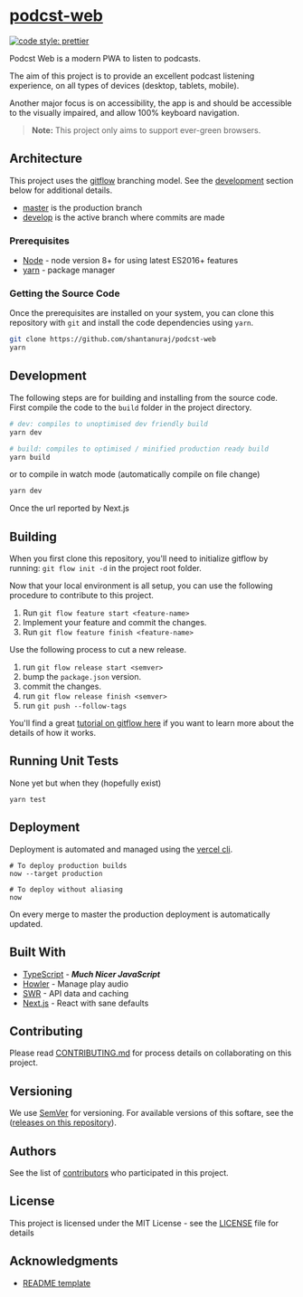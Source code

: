 # [podcst-web](https://podcst.app)

[![code style: prettier](https://img.shields.io/badge/code_style-prettier-ff69b4.svg)](https://github.com/prettier/prettier)

Podcst Web is a modern PWA to listen to podcasts.

The aim of this project is to provide an excellent podcast listening experience,
on all types of devices (desktop, tablets, mobile).

Another major focus is on accessibility, the app is and should be accessible to the visually impaired, and allow 100% keyboard navigation.

> **Note:** This project only aims to support ever-green browsers.

## Architecture

This project uses the [gitflow](https://github.com/nvie/gitflow) branching model.
See the [development](#development) section below for additional details.

- [master](https://github.com/shantanuraj/podcst-web/tree/master) is the production branch
- [develop](https://github.com/shantanuraj/podcst-web/tree/develop) is the active branch where commits are made

### Prerequisites

* [Node](https://nodejs.org/)   - node version 8+ for using latest ES2016+ features
* [yarn](https://yarnpkg.com/)  - package manager

### Getting the Source Code

Once the prerequisites are installed on your system, you can clone this repository with `git` and install the code dependencies using `yarn`.

```bash
git clone https://github.com/shantanuraj/podcst-web
yarn
```

## Development

The following steps are for building and installing from the source code. First compile the code to the `build` folder in the project directory.

```bash
# dev: compiles to unoptimised dev friendly build
yarn dev

# build: compiles to optimised / minified production ready build
yarn build
```

or to compile in watch mode (automatically compile on file change)

```bash
yarn dev
```

Once the url reported by Next.js

## Building

When you first clone this repository, you'll need to initialize gitflow by running: `git flow init -d` in the project root folder.

Now that your local environment is all setup, you can use the following procedure to contribute to this project.

  1. Run `git flow feature start <feature-name>`
  1. Implement your feature and commit the changes.
  1. Run `git flow feature finish <feature-name>`

Use the following process to cut a new release.

  1. run `git flow release start <semver>`
  1. bump the `package.json` version.
  1. commit the changes.
  1. run `git flow release finish <semver>`
  1. run `git push --follow-tags`

You'll find a great [tutorial on gitflow here](http://jeffkreeftmeijer.com/2010/why-arent-you-using-git-flow/) if you want to learn more about the details of how it works.

## Running Unit Tests

None yet but when they (hopefully exist)

```shell
yarn test
```

## Deployment

Deployment is automated and managed using the [vercel cli](https://github.com/vercel/vercel).

```shell
# To deploy production builds
now --target production

# To deploy without aliasing
now
```

On every merge to master the production deployment is automatically updated.

## Built With

* [TypeScript](https://www.typescriptlang.org/) - ***Much Nicer JavaScript***
* [Howler](https://howlerjs.com/) - Manage play audio
* [SWR](https://swr.vercel.app/) - API data and caching
* [Next.js](https://nextjs.org/docs) - React with sane defaults

## Contributing

Please read [CONTRIBUTING.md](CONTRIBUTING.md) for process details on
collaborating on this project.

## Versioning

We use [SemVer](http://semver.org/) for versioning. For available versions of this softare, see the ([releases on this repository](https://github.com/shantanuraj/podcst-web/releases)).

## Authors

See the list of [contributors][Contributor List] who participated in this project.

[Contributor List]:https://github.com/shantanuraj/podcst-web/contributors

## License

This project is licensed under the MIT License - see the
[LICENSE](LICENSE.md) file for details

## Acknowledgments

* [README template](https://gist.github.com/PurpleBooth/109311bb0361f32d87a2)
